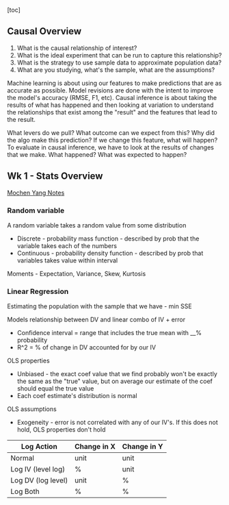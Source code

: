 

[toc]

## Causal Overview

1. What is the causal relationship of interest?
2. What is the ideal experiment that can be run to capture this relationship?
3. What is the strategy to use sample data to approximate population data?
4. What are you studying, what's the sample, what are the assumptions?

Machine learning is about using our features to make predictions that are as accurate as possible. Model revisions are done with the intent to improve the model's accuracy (RMSE, F1, etc). Causal inference is about taking the results of what has happened and then looking at variation to understand the relationships that exist among the "result" and the features that lead to the result. 

What levers do we pull? What outcome can we expect from this? Why did the algo make this prediction? If we change this feature, what will happen? To evaluate in causal inference, we have to look at the results of changes that we make. What happened? What was expected to happen?



## Wk 1 - Stats Overview 

[Mochen Yang Notes](https://github.com/SamMusch/Private-Repo/blob/master/Causal/Wk1/L1%20Stats%20Overview.pdf)

### Random variable

A random variable takes a random value from some distribution

- Discrete - probability mass function - described by prob that the variable takes each of the numbers
- Continuous - probability density function - described by prob that variables takes value within interval 

Moments - Expectation, Variance, Skew, Kurtosis



### Linear Regression

Estimating the population with the sample that we have - min SSE

Models relationship between DV and linear combo of IV + error

- Confidence interval = range that includes the true mean with __% probability
- R^2 = % of change in DV accounted for by our IV

OLS properties

- Unbiased - the exact coef value that we find probably won't be exactly the same as the "true" value, but on average our estimate of the coef should equal the true value
- Each coef estimate's distribution is normal

OLS assumptions

- Exogeneity - error is not correlated with any of our IV's. If this does not hold, OLS properties don't hold



| Log Action         | Change in X | Change in Y |
| ------------------ | ----------- | ----------- |
| Normal             | unit        | unit        |
| Log IV (level log) | %           | unit        |
| Log DV (log level) | unit        | %           |
| Log Both           | %           | %           |

